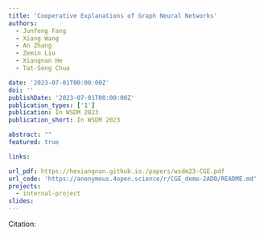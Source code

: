 ```yaml
---
title: 'Cooperative Explanations of Graph Neural Networks'
authors:
  - Junfeng Fang
  - Xiang Wang
  - An Zhang
  - Zemin Liu
  - Xiangnan He 
  - Tat-Seng Chua

date: '2023-07-01T00:00:00Z'
doi: ''
publishDate: '2023-07-01T00:00:00Z'
publication_types: ['1']
publication: In WSDM 2023 
publication_short: In WSDM 2023 

abstract: ""
featured: true

links:

url_pdf: https://hexiangnan.github.io./papers/wsdm23-CGE.pdf
url_code: 'https://anonymous.4open.science/r/CGE_demo-2AD0/README.md'
projects:
  - internal-project
slides:
---
```




Citation:
